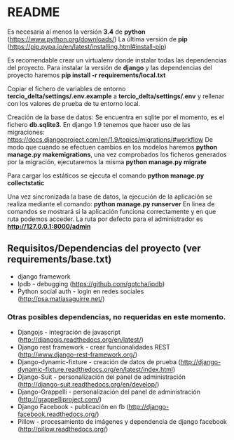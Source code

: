 # README #

Es necesaria al menos la versión **3.4** de **python** (https://www.python.org/downloads/)
La última versión de **pip** (https://pip.pypa.io/en/latest/installing.html#install-pip)

Es recomendable crear un virtualenv donde instalar todas las dependencias del proyecto.
Para instalar la versión de **django** y las dependencias del proyecto haremos **pip install -r requirements/local.txt** 

Copiar el fichero de variables de entorno **tercio_delta/settings/.env.example** a **tercio_delta/settings/.env** 
y rellenar con los valores de prueba de tu entorno local.

Creación de la base de datos:
Se encuentra en sqlite por el momento, es el fichero **db.sqlite3**.
En django 1.9 tenemos que hacer uso de las migraciones: https://docs.djangoproject.com/en/1.9/topics/migrations/#workflow
De modo que cuando se efectuen cambios en los modelos haremos **python manage.py makemigrations**, una vez comprobados
los ficheros generados por la migración, ejecutaremos la misma **python manage.py migrate**

Para cargar los estáticos se ejecuta el comando **python manage.py collectstatic**

Una vez sincronizada la base de datos, la ejecución de la aplicación se realiza mediante el comando: **python manage.py runserver**
En linea de comandos se mostrará si la aplicación funciona correctamente y en que ruta podemos acceder.
La ruta por defecto para el administrador es **http://127.0.0.1:8000/admin**


## Requisitos/Dependencias del proyecto (ver requirements/base.txt)

 * django framework
 * Ipdb - debugging (https://github.com/gotcha/ipdb)
 * Python social auth - login en redes sociales (http://psa.matiasaguirre.net/)
 
### Otras posibles dependencias, no requeridas en este momento.
 
 * Djangojs - integración de javascript (http://djangojs.readthedocs.org/en/latest/)
 * Django rest framework - crear funcionalidades REST (http://www.django-rest-framework.org/) 
 * Django-dynamic-fixture - creación de datos de prueba (http://django-dynamic-fixture.readthedocs.org/en/latest/index.html)
 * Django-Suit - personalización del panel de administración (http://django-suit.readthedocs.org/en/develop/)
 * Django-Grappelli - personalización del panel de administración (http://grappelliproject.com/)
 * Django Facebook - publicación en fb (http://django-facebook.readthedocs.org/)
 * Pillow - procesamiento de imágenes y dependencia de django facebook (http://pillow.readthedocs.org/)
